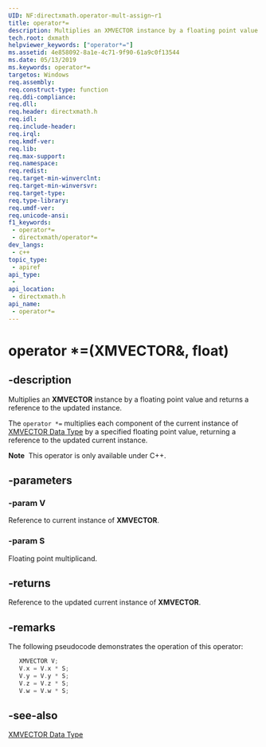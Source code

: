 ```yaml
---
UID: NF:directxmath.operator-mult-assign~r1
title: operator*=
description: Multiplies an XMVECTOR instance by a floating point value and returns a reference to the updated instance.
tech.root: dxmath
helpviewer_keywords: ["operator*="]
ms.assetid: 4e858092-8a1e-4c71-9f90-61a9c0f13544
ms.date: 05/13/2019
ms.keywords: operator*=
targetos: Windows
req.assembly: 
req.construct-type: function
req.ddi-compliance: 
req.dll: 
req.header: directxmath.h
req.idl: 
req.include-header: 
req.irql: 
req.kmdf-ver: 
req.lib: 
req.max-support: 
req.namespace: 
req.redist: 
req.target-min-winverclnt: 
req.target-min-winversvr: 
req.target-type: 
req.type-library: 
req.umdf-ver: 
req.unicode-ansi: 
f1_keywords:
 - operator*=
 - directxmath/operator*=
dev_langs:
 - c++
topic_type:
 - apiref
api_type:
 - 
api_location:
 - directxmath.h
api_name:
 - operator*=
---
```


# operator *=(XMVECTOR&, float)


## -description

Multiplies an **XMVECTOR** instance by a floating point value and returns a reference to the updated instance.

The `operator *=` multiplies each component of the current instance of <a href="/windows/desktop/dxmath/xmvector-data-type">XMVECTOR Data Type</a> by a specified floating point value, returning a reference to the updated current instance.

<div class="alert"><b>Note</b>  This operator is only available under C++.</div>

## -parameters

### -param V

Reference to current instance of **XMVECTOR**.

### -param S

Floating point multiplicand.

## -returns

Reference to the updated current instance of **XMVECTOR**.

## -remarks

The following pseudocode demonstrates the operation of this operator:

```cpp
   XMVECTOR V;
   V.x = V.x * S;
   V.y = V.y * S;
   V.z = V.z * S;
   V.w = V.w * S;
```

## -see-also

<a href="/windows/desktop/dxmath/xmvector-data-type">XMVECTOR Data Type</a>